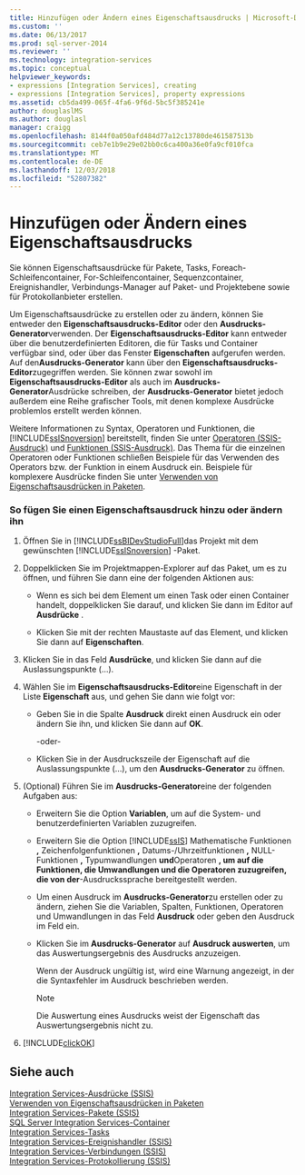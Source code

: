 ```yaml
---
title: Hinzufügen oder Ändern eines Eigenschaftsausdrucks | Microsoft-Dokumentation
ms.custom: ''
ms.date: 06/13/2017
ms.prod: sql-server-2014
ms.reviewer: ''
ms.technology: integration-services
ms.topic: conceptual
helpviewer_keywords:
- expressions [Integration Services], creating
- expressions [Integration Services], property expressions
ms.assetid: cb5da499-065f-4fa6-9f6d-5bc5f385241e
author: douglaslMS
ms.author: douglasl
manager: craigg
ms.openlocfilehash: 8144f0a050afd484d77a12c13780de461587513b
ms.sourcegitcommit: ceb7e1b9e29e02bb0c6ca400a36e0fa9cf010fca
ms.translationtype: MT
ms.contentlocale: de-DE
ms.lasthandoff: 12/03/2018
ms.locfileid: "52807382"
---
```

# <a name="add-or-change-a-property-expression"></a>Hinzufügen oder Ändern eines Eigenschaftsausdrucks
  Sie können Eigenschaftsausdrücke für Pakete, Tasks, Foreach-Schleifencontainer, For-Schleifencontainer, Sequenzcontainer, Ereignishandler, Verbindungs-Manager auf Paket- und Projektebene sowie für Protokollanbieter erstellen.  
  
 Um Eigenschaftsausdrücke zu erstellen oder zu ändern, können Sie entweder den **Eigenschaftsausdrucks-Editor** oder den **Ausdrucks-Generator**verwenden. Der **Eigenschaftsausdrucks-Editor** kann entweder über die benutzerdefinierten Editoren, die für Tasks und Container verfügbar sind, oder über das Fenster **Eigenschaften** aufgerufen werden. Auf den**Ausdrucks-Generator** kann über den **Eigenschaftsausdrucks-Editor**zugegriffen werden. Sie können zwar sowohl im **Eigenschaftsausdrucks-Editor** als auch im **Ausdrucks-Generator**Ausdrücke schreiben, der **Ausdrucks-Generator** bietet jedoch außerdem eine Reihe grafischer Tools, mit denen komplexe Ausdrücke problemlos erstellt werden können.  
  
 Weitere Informationen zu Syntax, Operatoren und Funktionen, die [!INCLUDE[ssISnoversion](../../includes/ssisnoversion-md.md)] bereitstellt, finden Sie unter [Operatoren &#40;SSIS-Ausdruck&#41;](operators-ssis-expression.md) und [Funktionen &#40;SSIS-Ausdruck&#41;](functions-ssis-expression.md). Das Thema für die einzelnen Operatoren oder Funktionen schließen Beispiele für das Verwenden des Operators bzw. der Funktion in einem Ausdruck ein. Beispiele für komplexere Ausdrücke finden Sie unter [Verwenden von Eigenschaftsausdrücken in Paketen](use-property-expressions-in-packages.md).  
  
### <a name="to-create-or-change-a-property-expression"></a>So fügen Sie einen Eigenschaftsausdruck hinzu oder ändern ihn  
  
1.  Öffnen Sie in [!INCLUDE[ssBIDevStudioFull](../../includes/ssbidevstudiofull-md.md)]das Projekt mit dem gewünschten [!INCLUDE[ssISnoversion](../../includes/ssisnoversion-md.md)] -Paket.  
  
2.  Doppelklicken Sie im Projektmappen-Explorer auf das Paket, um es zu öffnen, und führen Sie dann eine der folgenden Aktionen aus:  
  
    -   Wenn es sich bei dem Element um einen Task oder einen Container handelt, doppelklicken Sie darauf, und klicken Sie dann im Editor auf **Ausdrücke** .  
  
    -   Klicken Sie mit der rechten Maustaste auf das Element, und klicken Sie dann auf **Eigenschaften**.  
  
3.  Klicken Sie in das Feld **Ausdrücke**, und klicken Sie dann auf die Auslassungspunkte (…).  
  
4.  Wählen Sie im **Eigenschaftsausdrucks-Editor**eine Eigenschaft in der Liste **Eigenschaft** aus, und gehen Sie dann wie folgt vor:  
  
    -   Geben Sie in die Spalte **Ausdruck** direkt einen Ausdruck ein oder ändern Sie ihn, und klicken Sie dann auf **OK**.  
  
         -oder-  
  
    -   Klicken Sie in der Ausdruckszeile der Eigenschaft auf die Auslassungspunkte (...), um den **Ausdrucks-Generator** zu öffnen.  
  
5.  (Optional) Führen Sie im **Ausdrucks-Generator**eine der folgenden Aufgaben aus:  
  
    -   Erweitern Sie die Option **Variablen**, um auf die System- und benutzerdefinierten Variablen zuzugreifen.  
  
    -   Erweitern Sie die Option [!INCLUDE[ssIS](../../includes/ssis-md.md)] Mathematische Funktionen **,** Zeichenfolgenfunktionen **,** Datums-/Uhrzeitfunktionen **,** NULL-Funktionen **,** Typumwandlungen **und**Operatoren **, um auf die Funktionen, die Umwandlungen und die Operatoren zuzugreifen, die von der**-Ausdruckssprache bereitgestellt werden.  
  
    -   Um einen Ausdruck im **Ausdrucks-Generator**zu erstellen oder zu ändern, ziehen Sie die Variablen, Spalten, Funktionen, Operatoren und Umwandlungen in das Feld **Ausdruck** oder geben den Ausdruck im Feld ein.  
  
    -   Klicken Sie im **Ausdrucks-Generator** auf **Ausdruck auswerten**, um das Auswertungsergebnis des Ausdrucks anzuzeigen.  
  
         Wenn der Ausdruck ungültig ist, wird eine Warnung angezeigt, in der die Syntaxfehler im Ausdruck beschrieben werden.  
  
        > [!NOTE]  
        >  Die Auswertung eines Ausdrucks weist der Eigenschaft das Auswertungsergebnis nicht zu.  
  
6.  [!INCLUDE[clickOK](../../includes/clickok-md.md)]  
  
## <a name="see-also"></a>Siehe auch  
 [Integration Services-Ausdrücke &#40;SSIS&#41;](integration-services-ssis-expressions.md)   
 [Verwenden von Eigenschaftsausdrücken in Paketen](use-property-expressions-in-packages.md)   
 [Integration Services-Pakete &#40;SSIS&#41;](../integration-services-ssis-packages.md)   
 [SQL Server Integration Services-Container](../control-flow/integration-services-containers.md)   
 [Integration Services-Tasks](../control-flow/integration-services-tasks.md)   
 [Integration Services-Ereignishandler &#40;SSIS&#41;](../integration-services-ssis-event-handlers.md)   
 [Integration Services-Verbindungen &#40;SSIS&#41;](../connection-manager/integration-services-ssis-connections.md)   
 [Integration Services-Protokollierung &#40;SSIS&#41;](../performance/integration-services-ssis-logging.md)  
  
  
